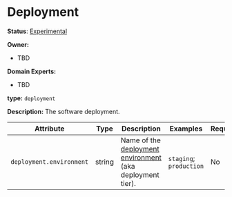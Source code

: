 # Deployment

**Status**: [Experimental](../../document-status.md)

**Owner:**

* TBD

**Domain Experts:**

* TBD

**type:** `deployment`

**Description:** The software deployment.

<!-- semconv deployment -->
| Attribute  | Type | Description  | Examples  | Required |
|---|---|---|---|---|
| `deployment.environment` | string | Name of the [deployment environment](https://en.wikipedia.org/wiki/Deployment_environment) (aka deployment tier). | `staging`; `production` | No |
<!-- endsemconv -->
